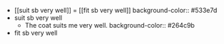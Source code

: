 - [[suit sb very well]] = [[fit sb very well]]
  background-color:: #533e7d
- suit sb very well
	- The coat suits me very well.
	  background-color:: #264c9b
- fit sb very well